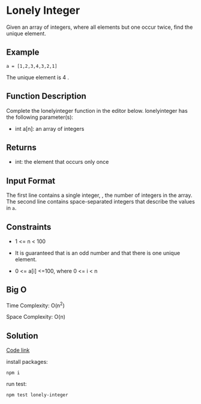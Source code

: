 # Lonely Integer

Given an array of integers, where all elements but one occur twice, find the unique element.

## Example

`a = [1,2,3,4,3,2,1]`

The unique element is 4 .

## Function Description

Complete the lonelyinteger function in the editor below.
lonelyinteger has the following parameter(s):

- int a[n]: an array of integers

## Returns

- int: the element that occurs only once

## Input Format

The first line contains a single integer, , the number of integers in the array.
The second line contains space-separated integers that describe the values in `a`.

## Constraints

- 1 <= n < 100

- It is guaranteed that is an odd number and that there is one unique element.

- 0 <= a[i] <=100, where 0 <= i < n

## Big O

Time Complexity: O(n<sup>2</sup>)

Space Complexity: O(n)

## Solution

[Code link](./lonely-integer.js)

install packages:

`npm i`

run test:

`npm test lonely-integer`
